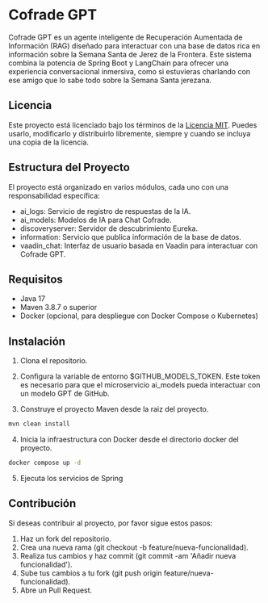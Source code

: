 # Cofrade GPT

Cofrade GPT es un agente inteligente de Recuperación Aumentada de Información (RAG) diseñado para interactuar con una base de datos rica en información sobre la Semana Santa de Jerez de la Frontera. Este sistema combina la potencia de Spring Boot y LangChain para ofrecer una experiencia conversacional inmersiva, como si estuvieras charlando con ese amigo que lo sabe todo sobre la Semana Santa jerezana.

## Licencia

Este proyecto está licenciado bajo los términos de la [Licencia MIT](./LICENSE). Puedes usarlo, modificarlo y distribuirlo libremente, siempre y cuando se incluya una copia de la licencia.

## Estructura del Proyecto

El proyecto está organizado en varios módulos, cada uno con una responsabilidad específica:

- ai_logs: Servicio de registro de respuestas de la IA.
- ai_models: Modelos de IA para Chat Cofrade.
- discoveryserver: Servidor de descubrimiento Eureka.
- information: Servicio que publica información de la base de datos.
- vaadin_chat: Interfaz de usuario basada en Vaadin para interactuar con Cofrade GPT.

## Requisitos

- Java 17
- Maven 3.8.7 o superior
- Docker (opcional, para despliegue con Docker Compose o Kubernetes)

## Instalación

1. Clona el repositorio.

2. Configura la variable de entorno $GITHUB_MODELS_TOKEN. Este token es necesario para que el microservicio ai_models pueda interactuar con un modelo GPT de GitHub.

3. Construye el proyecto Maven desde la raiz del proyecto.

```bash
mvn clean install
```
4. Inicia la infraestructura con Docker desde el directorio docker del proyecto.
```bash
docker compose up -d
```

5. Ejecuta los servicios de Spring

## Contribución

Si deseas contribuir al proyecto, por favor sigue estos pasos:

1. Haz un fork del repositorio.
2. Crea una nueva rama (git checkout -b feature/nueva-funcionalidad).
3. Realiza tus cambios y haz commit (git commit -am 'Añadir nueva funcionalidad').
4. Sube tus cambios a tu fork (git push origin feature/nueva-funcionalidad).
5. Abre un Pull Request.


